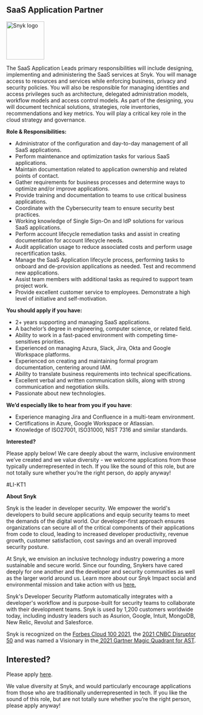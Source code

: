 SaaS Application Partner
---

<img src="https://res.cloudinary.com/snyk/image/upload/v1537345894/press-kit/brand/logo-black.png" width="100" alt="Snyk logo" />

<p><span style="font-weight: 400;">The SaaS Application Leads primary responsibilities will include designing, implementing and administering the SaaS services at Snyk. </span><span style="font-weight: 400;">You will manage access to resources and services while enforcing business, privacy and security policies. You will also be responsible for managing identities and access privileges such as architecture, delegated administration models, workflow models and access control models.&nbsp;</span><span style="font-weight: 400;">As part of the designing, you will document technical solutions, strategies, role inventories, recommendations and key metrics. You will play a critical key role in the cloud strategy and governance.</span></p>
<p><strong>Role &amp; Responsibilities:</strong></p>
<ul>
<li style="font-weight: 400;"><span style="font-weight: 400;">Administrator of the configuration and day-to-day management of all SaaS applications.</span></li>
<li style="font-weight: 400;"><span style="font-weight: 400;">Perform maintenance and optimization tasks for various SaaS applications.</span></li>
<li style="font-weight: 400;"><span style="font-weight: 400;">Maintain documentation related to application ownership and related points of contact.</span></li>
<li style="font-weight: 400;"><span style="font-weight: 400;">Gather requirements for business processes and determine ways to optimize and/or improve applications.</span></li>
<li style="font-weight: 400;"><span style="font-weight: 400;">Provide training and documentation to teams to use critical business applications.</span></li>
<li style="font-weight: 400;"><span style="font-weight: 400;">Coordinate with the Cybersecurity team to ensure security best practices.</span></li>
<li style="font-weight: 400;"><span style="font-weight: 400;">Working knowledge of Single Sign-On and IdP solutions for various SaaS applications.</span></li>
<li style="font-weight: 400;"><span style="font-weight: 400;">Perform account lifecycle remediation tasks and assist in creating documentation for account lifecycle needs.</span></li>
<li style="font-weight: 400;"><span style="font-weight: 400;">Audit application usage to reduce associated costs and perform usage recertification tasks.</span></li>
<li style="font-weight: 400;"><span style="font-weight: 400;">Manage the SaaS Application lifecycle process, performing tasks to onboard and de-provision applications as needed. Test and recommend new applications.</span></li>
<li style="font-weight: 400;"><span style="font-weight: 400;">Assist team members with additional tasks as required to support team project work.</span></li>
<li style="font-weight: 400;"><span style="font-weight: 400;">Provide excellent customer service to employees. Demonstrate a high level of initiative and self-motivation.</span></li>
</ul>
<p><strong>You should apply if you have:</strong></p>
<ul>
<li style="font-weight: 400;"><span style="font-weight: 400;">2+ years supporting and managing SaaS applications.</span></li>
<li style="font-weight: 400;"><span style="font-weight: 400;">A bachelor’s degree in engineering, computer science, or related field.</span></li>
<li style="font-weight: 400;"><span style="font-weight: 400;">Ability to work in a fast-paced environment with competing time-sensitives priorities.</span></li>
<li style="font-weight: 400;"><span style="font-weight: 400;">Experienced on managing Azura, Slack, Jira, Okta and Google Workspace platforms.</span></li>
<li style="font-weight: 400;"><span style="font-weight: 400;">Experienced on creating and maintaining formal program documentation, centering around IAM.</span></li>
<li style="font-weight: 400;"><span style="font-weight: 400;">Ability to translate business requirements into technical specifications.</span></li>
<li style="font-weight: 400;"><span style="font-weight: 400;">Excellent verbal and written communication skills, along with strong communication and negotiation skills.</span></li>
<li style="font-weight: 400;"><span style="font-weight: 400;">Passionate about new technologies.&nbsp;</span></li>
</ul>
<p><strong>We’d especially like to hear from you if you have</strong><span style="font-weight: 400;">:</span></p>
<ul>
<li style="font-weight: 400;"><span style="font-weight: 400;">Experience managing Jira and Confluence in a multi-team environment.</span></li>
<li style="font-weight: 400;"><span style="font-weight: 400;">Certifications in Azure, Google Workspace or Atlassian.</span></li>
<li style="font-weight: 400;"><span style="font-weight: 400;">Knowledge of ISO27001, ISO31000, NIST 7316 and similar standards.</span></li>
</ul>
<p><strong>Interested?</strong></p>
<p><span style="font-weight: 400;">Please apply below! We care deeply about the warm, inclusive environment we’ve created and we value diversity - we welcome applications from those typically underrepresented in tech. If you like the sound of this role, but are not totally sure whether you’re the right person, do apply anyway! </span></p>
<p><span style="font-weight: 400;">#LI-KT1</span></p><div class="content-conclusion"><p><strong>About Snyk</strong></p>
<p><span style="font-weight: 400;">Snyk is the leader in developer security. We empower the world's developers to build secure applications and equip security teams to meet the demands of the digital world. Our developer-first approach ensures organizations can secure all of the critical components of their applications from code to cloud, leading to increased developer productivity, revenue growth, customer satisfaction, cost savings and an overall improved security posture.&nbsp;</span></p>
<p><span style="font-weight: 400;">At Snyk, we envision an inclusive technology industry powering a more sustainable and secure world.</span> <span style="font-weight: 400;">Since our founding, Snykers have cared deeply for one another and the developer and security communities as well as the larger world around us. Learn more about our Snyk Impact social and environmental mission and take action with us </span><a href="https://snyk.io/about/snyk-impact/"><span style="font-weight: 400;">here.</span></a></p>
<p><span style="font-weight: 400;">Snyk's Developer Security Platform automatically integrates with a developer's workflow and is purpose-built for security teams to collaborate with their development teams. Snyk is used by 1,200 customers worldwide today, including industry leaders such as Asurion, Google, Intuit, MongoDB, New Relic, Revolut and Salesforce.</span></p>
<p><span style="font-weight: 400;">Snyk is recognized on the </span><a href="https://www.forbes.com/cloud100/#6f24b5ba5f94"><span style="font-weight: 400;">Forbes Cloud 100 2021</span></a><span style="font-weight: 400;">, the </span><a href="https://www.cnbc.com/2021/05/25/these-are-the-2021-cnbc-disruptor-50-companies.html"><span style="font-weight: 400;">2021 CNBC Disruptor 50</span></a><span style="font-weight: 400;"> and was named a Visionary in the</span><a href="https://snyk.io/blog/snyk-visionary-2021-gartner-magic-quadrant-for-ast/"><span style="font-weight: 400;"> 2021 Gartner Magic Quadrant for AST</span></a><span style="font-weight: 400;">.</span></p></div>

Interested?
---

Please apply [here](https://boards.greenhouse.io/snyk/jobs/5783534002#app).

We value diversity at Snyk, and would particularly encourage applications from those who are traditionally underrepresented in tech.
If you like the sound of this role, but are not totally sure whether you’re the right person, please apply anyway!
